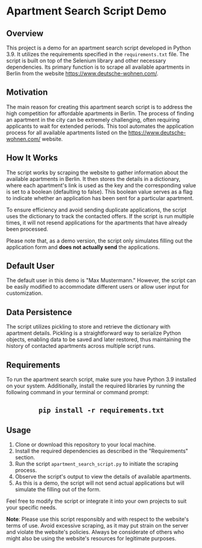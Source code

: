 # Apartment Search Script Demo

## Overview
This project is a demo for an apartment search script developed in Python 3.9. It utilizes the requirements specified in the `requirements.txt` file. The script is built on top of the Selenium library and other necessary dependencies. Its primary function is to scrape all available apartments in Berlin from the website https://www.deutsche-wohnen.com/.

## Motivation
The main reason for creating this apartment search script is to address the high competition for affordable apartments in Berlin. The process of finding an apartment in the city can be extremely challenging, often requiring applicants to wait for extended periods. This tool automates the application process for all available apartments listed on the https://www.deutsche-wohnen.com/ website.

## How It Works
The script works by scraping the website to gather information about the available apartments in Berlin. It then stores the details in a dictionary, where each apartment's link is used as the key and the corresponding value is set to a boolean (defaulting to false). This boolean value serves as a flag to indicate whether an application has been sent for a particular apartment.

To ensure efficiency and avoid sending duplicate applications, the script uses the dictionary to track the contacted offers. If the script is run multiple times, it will not resend applications for the apartments that have already been processed.

Please note that, as a demo version, the script only simulates filling out the application form and **does not actually send** the applications.

## Default User
The default user in this demo is "Max Mustermann." However, the script can be easily modified to accommodate different users or allow user input for customization.

## Data Persistence
The script utilizes pickling to store and retrieve the dictionary with apartment details. Pickling is a straightforward way to serialize Python objects, enabling data to be saved and later restored, thus maintaining the history of contacted apartments across multiple script runs.

## Requirements
To run the apartment search script, make sure you have Python 3.9 installed on your system. Additionally, install the required libraries by running the following command in your terminal or command prompt:

<div align="center">

## `pip install -r requirements.txt`

</div>

## Usage
1. Clone or download this repository to your local machine.
2. Install the required dependencies as described in the "Requirements" section.
3. Run the script `apartment_search_script.py` to initiate the scraping process.
4. Observe the script's output to view the details of available apartments.
5. As this is a demo, the script will not send actual applications but will simulate the filling out of the form.

Feel free to modify the script or integrate it into your own projects to suit your specific needs.

**Note**: Please use this script responsibly and with respect to the website's terms of use. Avoid excessive scraping, as it may put strain on the server and violate the website's policies. Always be considerate of others who might also be using the website's resources for legitimate purposes.
